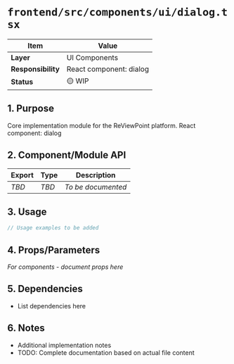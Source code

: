 # `frontend/src/components/ui/dialog.tsx`

| Item               | Value                                                              |
| ------------------ | ------------------------------------------------------------------ |
| **Layer**          | UI Components                                                           |
| **Responsibility** | React component: dialog                                                   |
| **Status**         | 🟡 WIP                                                            |

## 1. Purpose

Core implementation module for the ReViewPoint platform. React component: dialog

## 2. Component/Module API

| Export       | Type     | Description            |
| ------------ | -------- | ---------------------- |
| *TBD*        | *TBD*    | *To be documented*     |

## 3. Usage

```typescript
// Usage examples to be added
```

## 4. Props/Parameters

*For components - document props here*

## 5. Dependencies

- List dependencies here

## 6. Notes

- Additional implementation notes
- TODO: Complete documentation based on actual file content
